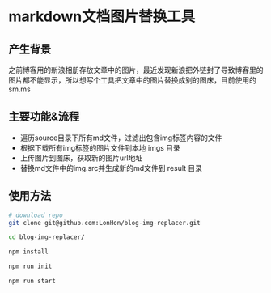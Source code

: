 # markdown文档图片替换工具
## 产生背景
之前博客用的新浪相册存放文章中的图片，最近发现新浪把外链封了导致博客里的图片都不能显示，所以想写个工具把文章中的图片替换成别的图床，目前使用的sm.ms

## 主要功能&流程
- 遍历source目录下所有md文件，过滤出包含img标签内容的文件
- 根据下载所有img标签的图片文件到本地 imgs 目录
- 上传图片到图床，获取新的图片url地址
- 替换md文件中的img.src并生成新的md文件到 result 目录

## 使用方法
``` bash
# download repo
git clone git@github.com:LonHon/blog-img-replacer.git

cd blog-img-replacer/

npm install

npm run init

npm run start
```
